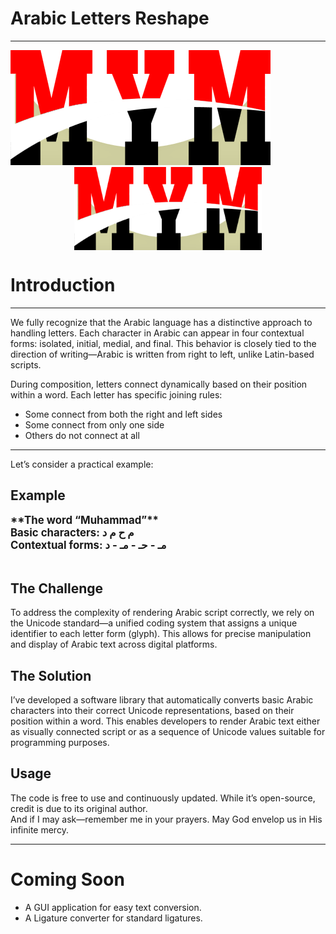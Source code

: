 ﻿<!-- Look at these-->
# Arabic Letters Reshape
---
<!--![](./assets/img/mym2024.png)-->
![](./unimain/assets/img/mym2024.png)
<img src="./unimain/assets/img/mym2024.png" alt="Logo" width="300" style="display: block; margin: auto;" />


<!--<div>
<span style="font-size: 3.2em; font-weight: bold;">Mohamed Yehia</span><br>
</div>-->

# Introduction
___
We fully recognize that the Arabic language has a distinctive approach to handling letters. Each character in Arabic can appear in four contextual forms: isolated, initial, medial, and final. This behavior is closely tied to the direction of writing—Arabic is written from right to left, unlike Latin-based scripts.

During composition, letters connect dynamically based on their position within a word. Each letter has specific joining rules:  
- Some connect from both the right and left sides  
- Some connect from only one side  
- Others do not connect at all  
___
Let’s consider a practical example:

## Example

<span style="font-size: 1.2em; font-weight: bold;">
**The word “Muhammad”**  <br>
Basic characters: م ح م د  <br>
Contextual forms: مـ - حـ - مـ - د  <br>
</span><br>

## The Challenge
To address the complexity of rendering Arabic script correctly, we rely on the Unicode standard—a unified coding system that assigns a unique identifier to each letter form (glyph). This allows for precise manipulation and display of Arabic text across digital platforms.

## The Solution
I’ve developed a software library that automatically converts basic Arabic characters into their correct Unicode representations, based on their position within a word. This enables developers to render Arabic text either as visually connected script or as a sequence of Unicode values suitable for programming purposes.
## Usage
The code is free to use and continuously updated. While it’s open-source, credit is due to its original author.  
And if I may ask—remember me in your prayers. May God envelop us in His infinite mercy.

---

# Coming Soon
- A GUI application for easy text conversion.
- A Ligature converter for standard ligatures.
